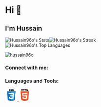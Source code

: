 # Hi 👋 
## I'm Hussain 
![Hussain96o's Stats](https://github-readme-stats.vercel.app/api?username=Hussain96o&theme=prussian&show_icons=true&hide_border=false&count_private=false)![Hussain96o's Streak](https://github-readme-streak-stats.herokuapp.com/?user=Hussain96o&theme=prussian&hide_border=false)
![Hussain96o's Top Languages](https://github-readme-stats.vercel.app/api/top-langs/?username=Hussain96o&theme=prussian&show_icons=true&hide_border=false&layout=compact)
<p align="left"> <img src="https://komarev.com/ghpvc/?username=hussain96o&label=Profile%20views&color=0e75b6&style=flat" alt="hussain96o" /> </p>

<h3 align="left">Connect with me:</h3>
<p align="left">
</p>

<h3 align="left">Languages and Tools:</h3>
<p align="left"> <a href="https://www.w3schools.com/css/" target="_blank" rel="noreferrer"> <img src="https://raw.githubusercontent.com/devicons/devicon/master/icons/css3/css3-original-wordmark.svg" alt="css3" width="40" height="40"/> </a> <a href="https://www.w3.org/html/" target="_blank" rel="noreferrer"> <img src="https://raw.githubusercontent.com/devicons/devicon/master/icons/html5/html5-original-wordmark.svg" alt="html5" width="40" height="40"/> </a> </p>

